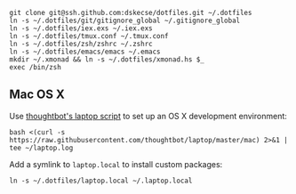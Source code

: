 ```
git clone git@ssh.github.com:dskecse/dotfiles.git ~/.dotfiles
ln -s ~/.dotfiles/git/gitignore_global ~/.gitignore_global
ln -s ~/.dotfiles/iex.exs ~/.iex.exs
ln -s ~/.dotfiles/tmux.conf ~/.tmux.conf
ln -s ~/.dotfiles/zsh/zshrc ~/.zshrc
ln -s ~/.dotfiles/emacs/emacs ~/.emacs
mkdir ~/.xmonad && ln -s ~/.dotfiles/xmonad.hs $_
exec /bin/zsh
```

## Mac OS X

Use [thoughtbot's laptop script](https://github.com/thoughtbot/laptop) to set up
an OS X development environment:

    bash <(curl -s https://raw.githubusercontent.com/thoughtbot/laptop/master/mac) 2>&1 | tee ~/laptop.log

Add a symlink to `laptop.local` to install custom packages:

    ln -s ~/.dotfiles/laptop.local ~/.laptop.local
